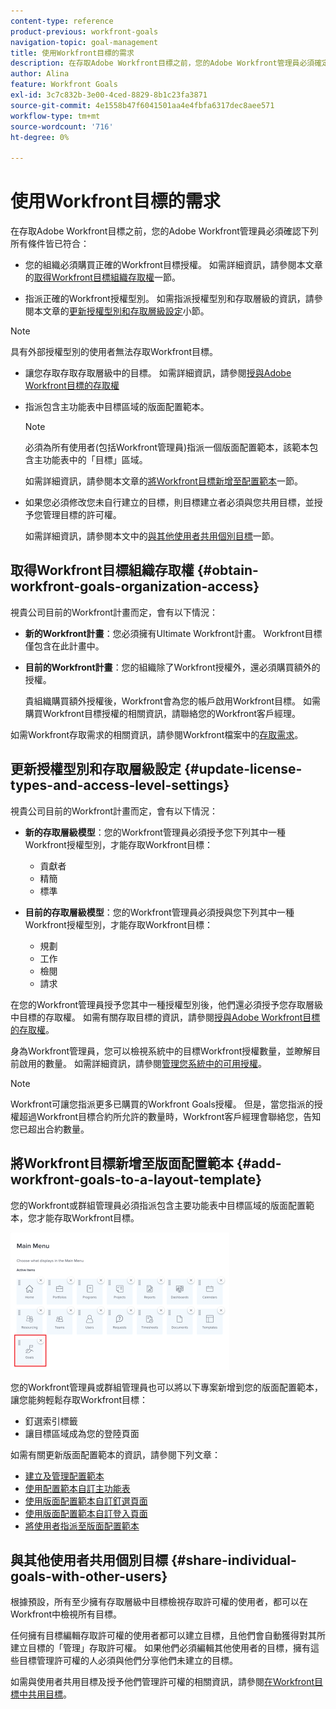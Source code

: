 ```yaml
---
content-type: reference
product-previous: workfront-goals
navigation-topic: goal-management
title: 使用Workfront目標的需求
description: 在存取Adobe Workfront目標之前，您的Adobe Workfront管理員必須確定已符合某些條件。 在本文章中，您將瞭解存取Workfront目標的存取權、許可權和版面配置需求。
author: Alina
feature: Workfront Goals
exl-id: 3c7c832b-3e00-4ced-8829-8b1c23fa3871
source-git-commit: 4e1558b47f6041501aa4e4fbfa6317dec8aee571
workflow-type: tm+mt
source-wordcount: '716'
ht-degree: 0%

---
```


# 使用Workfront目標的需求

<!--Audited P&P only: 04/2025-->

在存取Adobe Workfront目標之前，您的Adobe Workfront管理員必須確認下列所有條件皆已符合：

* 您的組織必須購買正確的Workfront目標授權。 如需詳細資訊，請參閱本文章的[取得Workfront目標組織存取權](#obtain-workfront-goals-organization-access)一節。

* 指派正確的Workfront授權型別。 如需指派授權型別和存取層級的資訊，請參閱本文章的[更新授權型別和存取層級設定](#update-license-types-and-access-level-settings)小節。

>[!NOTE]
>
>具有外部授權型別的使用者無法存取Workfront目標。

* 讓您存取存取存取層級中的目標。 如需詳細資訊，請參閱[授與Adobe Workfront目標的存取權](../../administration-and-setup/add-users/configure-and-grant-access/grant-access-goals.md)

* 指派包含主功能表中目標區域的版面配置範本。

  >[!NOTE]
  >
  >必須為所有使用者(包括Workfront管理員)指派一個版面配置範本，該範本包含主功能表中的「目標」區域。

  如需詳細資訊，請參閱本文章的[將Workfront目標新增至配置範本](#add-workfront-goals-to-a-layout-template)一節。

* 如果您必須修改您未自行建立的目標，則目標建立者必須與您共用目標，並授予您管理目標的許可權。

  如需詳細資訊，請參閱本文中的[與其他使用者共用個別目標](#share-individual-goals-with-other-users)一節。

## 取得Workfront目標組織存取權 {#obtain-workfront-goals-organization-access}


視貴公司目前的Workfront計畫而定，會有以下情況：

* **新的Workfront計畫**：您必須擁有Ultimate Workfront計畫。 Workfront目標僅包含在此計畫中。

* **目前的Workfront計畫**：您的組織除了Workfront授權外，還必須購買額外的授權。

  貴組織購買額外授權後，Workfront會為您的帳戶啟用Workfront目標。 如需購買Workfront目標授權的相關資訊，請聯絡您的Workfront客戶經理。

如需Workfront存取需求的相關資訊，請參閱Workfront檔案中的[存取需求](/help/quicksilver/administration-and-setup/add-users/access-levels-and-object-permissions/access-level-requirements-in-documentation.md)。

## 更新授權型別和存取層級設定  {#update-license-types-and-access-level-settings}

視貴公司目前的Workfront計畫而定，會有以下情況：

* **新的存取層級模型**：您的Workfront管理員必須授予您下列其中一種Workfront授權型別，才能存取Workfront目標：

   * 貢獻者
   * 精簡
   * 標準

* **目前的存取層級模型**：您的Workfront管理員必須授與您下列其中一種Workfront授權型別，才能存取Workfront目標：

   * 規劃
   * 工作
   * 檢閱
   * 請求

在您的Workfront管理員授予您其中一種授權型別後，他們還必須授予您存取層級中目標的存取權。 如需有關存取目標的資訊，請參閱[授與Adobe Workfront目標的存取權](../../administration-and-setup/add-users/configure-and-grant-access/grant-access-goals.md)。

身為Workfront管理員，您可以檢視系統中的目標Workfront授權數量，並瞭解目前啟用的數量。 如需詳細資訊，請參閱[管理您系統中的可用授權](../../administration-and-setup/get-started-wf-administration/manage-available-licenses-in-your-system.md)。

>[!NOTE]
>
>Workfront可讓您指派更多已購買的Workfront Goals授權。 但是，當您指派的授權超過Workfront目標合約所允許的數量時，Workfront客戶經理會聯絡您，告知您已超出合約數量。

## 將Workfront目標新增至版面配置範本 {#add-workfront-goals-to-a-layout-template}

您的Workfront或群組管理員必須指派包含主要功能表中目標區域的版面配置範本，您才能存取Workfront目標。

![配置範本](assets/layout-template-align-highlighted-350x220.png)

您的Workfront管理員或群組管理員也可以將以下專案新增到您的版面配置範本，讓您能夠輕鬆存取Workfront目標：

* 釘選索引標籤
* 讓目標區域成為您的登陸頁面

如需有關更新版面配置範本的資訊，請參閱下列文章：

* [建立及管理配置範本](../../administration-and-setup/customize-workfront/use-layout-templates/create-and-manage-layout-templates.md)
* [使用配置範本自訂主功能表](../../administration-and-setup/customize-workfront/use-layout-templates/customize-main-menu.md)
* [使用版面配置範本自訂釘選頁面](../../administration-and-setup/customize-workfront/use-layout-templates/customize-pinned-pages.md)
* [使用版面配置範本自訂登入頁面](../../administration-and-setup/customize-workfront/use-layout-templates/customize-landing-page.md)
* [將使用者指派至版面配置範本](../../administration-and-setup/customize-workfront/use-layout-templates/assign-users-to-layout-template.md)

## 與其他使用者共用個別目標 {#share-individual-goals-with-other-users}

根據預設，所有至少擁有存取層級中目標檢視存取許可權的使用者，都可以在Workfront中檢視所有目標。

任何擁有目標編輯存取許可權的使用者都可以建立目標，且他們會自動獲得對其所建立目標的「管理」存取許可權。 如果他們必須編輯其他使用者的目標，擁有這些目標管理許可權的人必須與他們分享他們未建立的目標。

如需與使用者共用目標及授予他們管理許可權的相關資訊，請參閱[在Workfront目標中共用目標](../../workfront-goals/workfront-goals-settings/share-a-goal.md)。
